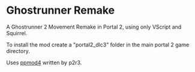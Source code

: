 # Ghostrunner Remake
A Ghostrunner 2 Movement Remake in Portal 2, using only VScript and Squirrel.

To install the mod create a "portal2_dlc3" folder in the main portal 2 game directory.

Uses [ppmod4](https://github.com/p2r3/ppmod/tree/main) written by p2r3.